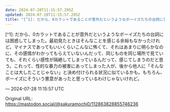 ```yaml
---
date: 2024-07-28T11:15:57.295Z
updated: 2024-07-28T11:15:57.295Z
title: "[^1]: だから、0カラットであることが意外だというようなボーイズたちの台詞に[...]"
---
```


<p>[^1]: だから、0カラットであることが意外だというようなボーイズたちの台詞には困惑してしまった。最初見たときはそんなことを感じる余裕もなかったけれど。マイナスであってもいいくらいこんなに怖くて、それはあまりに明らかなのに、その感情がわかってもらえていないんだって、同じものを同じ場所で見ていても、それくらい感性が隔絶してしまっているんだって、感じてしまうのだと思う。これって、性的な暴力の被害にあってしまった人が、後から他人に「そんなことは大したことじゃない」と決め付けられる状況に似ているかも。もちろん、ボーイズにそういう悪意があったと思っているわけじゃないけれど。</p>

&mdash; 2024-07-28 11:15:57 UTC

Original URL: https://mastodon.social/@sakuramochi0/112863828855746236
